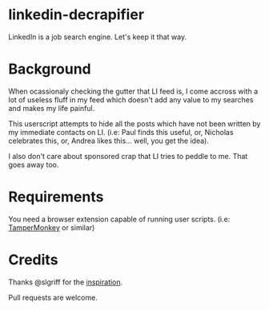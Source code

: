 # linkedin-decrapifier

LinkedIn is a job search engine. Let's keep it that way. 

# Background

When ocassionaly checking the gutter that LI feed is, I come accross with a lot of useless fluff in my feed which doesn't add any value to my searches and makes my life painful. 

This userscript attempts to hide all the posts which have not been written by my immediate contacts on LI. 
(i.e: Paul finds this useful, or, Nicholas celebrates this, or, Andrea likes this... well, you get the idea).

I also don't care about sponsored crap that LI tries to peddle to me. That goes away too. 

# Requirements

You need a browser extension capable of running user scripts. (i.e: [TamperMonkey](https://www.tampermonkey.net/) or similar)

# Credits

Thanks @slgriff for the [inspiration](https://gist.github.com/slgriff/70ac349c8491ecccaf26bd5836fe1b07). 

Pull requests are welcome.
